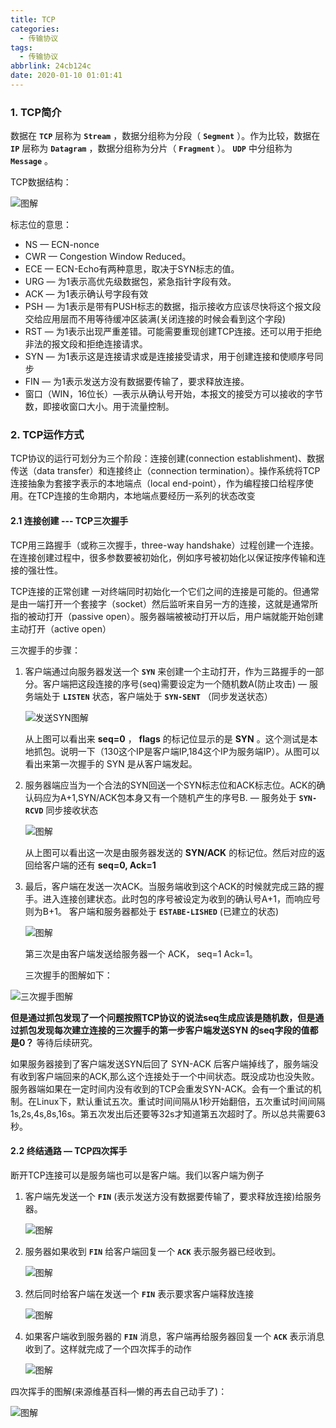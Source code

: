 ```yaml
---
title: TCP
categories:
  - 传输协议
tags:
  - 传输协议
abbrlink: 24cb124c
date: 2020-01-10 01:01:41
---
```

### 1. TCP简介

数据在 **`TCP`** 层称为 **`Stream`** ，数据分组称为分段（ **`Segment`** ）。作为比较，数据在 **`IP`** 层称为 **`Datagram`** ，数据分组称为分片（ **`Fragment`** ）。 **`UDP`**  中分组称为 **`Message`** 。

TCP数据结构：

![图解](https://github.com/mxsm/document/blob/master/image/%E4%BC%A0%E8%BE%93%E5%8D%8F%E8%AE%AE/tcp%E6%95%B0%E6%8D%AE%E5%8C%85%E7%9A%84%E7%BB%93%E6%9E%84%E5%9B%BE.png?raw=true)

标志位的意思：

- NS — ECN-nonce
- CWR — Congestion Window Reduced。
- ECE — ECN-Echo有两种意思，取决于SYN标志的值。
- URG — 为1表示高优先级数据包，紧急指针字段有效。
- ACK — 为1表示确认号字段有效
- PSH — 为1表示是带有PUSH标志的数据，指示接收方应该尽快将这个报文段交给应用层而不用等待缓冲区装满(关闭连接的时候会看到这个字段)
- RST — 为1表示出现严重差错。可能需要重现创建TCP连接。还可以用于拒绝非法的报文段和拒绝连接请求。
- SYN — 为1表示这是连接请求或是连接接受请求，用于创建连接和使顺序号同步
- FIN — 为1表示发送方没有数据要传输了，要求释放连接。
- 窗口（WIN，16位长）—表示从确认号开始，本报文的接受方可以接收的字节数，即接收窗口大小。用于流量控制。

### 2. TCP运作方式

TCP协议的运行可划分为三个阶段：连接创建(connection establishment)、数据传送（data transfer）和连接终止（connection termination）。操作系统将TCP连接抽象为套接字表示的本地端点（local end-point），作为编程接口给程序使用。在TCP连接的生命期内，本地端点要经历一系列的状态改变

#### 2.1 连接创建 --- TCP三次握手 

TCP用三路握手（或称三次握手，three-way handshake）过程创建一个连接。在连接创建过程中，很多参数要被初始化，例如序号被初始化以保证按序传输和连接的强壮性。

TCP连接的正常创建 一对终端同时初始化一个它们之间的连接是可能的。但通常是由一端打开一个套接字（socket）然后监听来自另一方的连接，这就是通常所指的被动打开（passive open）。服务器端被被动打开以后，用户端就能开始创建主动打开（active open）

三次握手的步骤：

1. 客户端通过向服务器发送一个 **`SYN`** 来创建一个主动打开，作为三路握手的一部分。客户端把这段连接的序号(seq)需要设定为一个随机数A(防止攻击) — 服务端处于 **`LISTEN`** 状态，客户端处于 **`SYN-SENT`** （同步发送状态）

   ![发送SYN图解](https://github.com/mxsm/document/blob/master/image/%E4%BC%A0%E8%BE%93%E5%8D%8F%E8%AE%AE/TCP%E7%AC%AC%E4%B8%80%E6%AC%A1%E6%8F%A1%E6%89%8B.png?raw=true)

   从上图可以看出来 **seq=0** ， **flags** 的标记位显示的是 **SYN** 。这个测试是本地抓包。说明一下（130这个IP是客户端IP,184这个IP为服务端IP）。从图可以看出来第一次握手的 SYN 是从客户端发起。

2. 服务器端应当为一个合法的SYN回送一个SYN标志位和ACK标志位。ACK的确认码应为A+1,SYN/ACK包本身又有一个随机产生的序号B. — 服务处于 **`SYN-RCVD`** 同步接收状态

   ![图解](https://github.com/mxsm/document/blob/master/image/%E4%BC%A0%E8%BE%93%E5%8D%8F%E8%AE%AE/TCP%E7%AC%AC%E4%BA%8C%E6%AC%A1%E6%8F%A1%E6%89%8B.png?raw=true)

   从上图可以看出这一次是由服务器发送的 **SYN/ACK** 的标记位。然后对应的返回给客户端的还有 **seq=0, Ack=1** 

3. 最后，客户端在发送一次ACK。当服务端收到这个ACK的时候就完成三路的握手。进入连接创建状态。此时包的序号被设定为收到的确认号A+1，而响应号则为B+1。 客户端和服务器都处于 **`ESTABE-LISHED`** (已建立的状态)

   ![图解](https://github.com/mxsm/document/blob/master/image/%E4%BC%A0%E8%BE%93%E5%8D%8F%E8%AE%AE/TCP%E7%AC%AC%E4%B8%89%E6%AC%A1%E6%8F%A1%E6%89%8B.png?raw=true)

   第三次是由客户端发送给服务器一个 ACK， seq=1 Ack=1。

   三次握手的图解如下：

![三次握手图解](https://github.com/mxsm/document/blob/master/image/%E4%BC%A0%E8%BE%93%E5%8D%8F%E8%AE%AE/TCP%E4%B8%89%E6%AC%A1%E6%8F%A1%E6%89%8B%E5%9B%BE%E8%A7%A3.png?raw=true)

**但是通过抓包发现了一个问题按照TCP协议的说法seq生成应该是随机数，但是通过抓包发现每次建立连接的三次握手的第一步客户端发送SYN 的seq字段的值都是0？** 等待后续研究。

如果服务器接到了客户端发送SYN后回了 SYN-ACK 后客户端掉线了，服务端没有收到客户端回来的ACK,那么这个连接处于一个中间状态。既没成功也没失败。服务器端如果在一定时间内没有收到的TCP会重发SYN-ACK。会有一个重试的机制。在Linux下，默认重试五次。重试时间间隔从1秒开始翻倍，五次重试时间间隔1s,2s,4s,8s,16s。第五次发出后还要等32s才知道第五次超时了。所以总共需要63秒。

#### 2.2 终结通路 — TCP四次挥手

断开TCP连接可以是服务端也可以是客户端。我们以客户端为例子

1. 客户端先发送一个 **`FIN`** (表示发送方没有数据要传输了，要求释放连接)给服务器。

   ![图解](https://github.com/mxsm/document/blob/master/image/%E4%BC%A0%E8%BE%93%E5%8D%8F%E8%AE%AE/TCP%E5%9B%9B%E6%AC%A1%E6%8C%A5%E6%89%8B%E7%AC%AC1%E6%AC%A1.png?raw=true)

2. 服务器如果收到 **`FIN`** 给客户端回复一个 **`ACK`** 表示服务器已经收到。

   ![图解](https://github.com/mxsm/document/blob/master/image/%E4%BC%A0%E8%BE%93%E5%8D%8F%E8%AE%AE/TCP%E5%9B%9B%E6%AC%A1%E6%8C%A5%E6%89%8B%E7%AC%AC2%E6%AC%A1.png?raw=true)

3. 然后同时给客户端在发送一个 **`FIN`** 表示要求客户端释放连接

   ![图解](https://github.com/mxsm/document/blob/master/image/%E4%BC%A0%E8%BE%93%E5%8D%8F%E8%AE%AE/TCP%E5%9B%9B%E6%AC%A1%E6%8C%A5%E6%89%8B%E7%AC%AC3%E6%AC%A1.png?raw=true)

4. 如果客户端收到服务器的 **`FIN`** 消息，客户端再给服务器回复一个 **`ACK`** 表示消息收到了。这样就完成了一个四次挥手的动作

   ![图解](https://github.com/mxsm/document/blob/master/image/%E4%BC%A0%E8%BE%93%E5%8D%8F%E8%AE%AE/TCP%E5%9B%9B%E6%AC%A1%E6%8C%A5%E6%89%8B%E7%AC%AC4%E6%AC%A1.png?raw=true)

四次挥手的图解(来源维基百科—懒的再去自己动手了)：

![图解](https://github.com/mxsm/document/blob/master/image/%E4%BC%A0%E8%BE%93%E5%8D%8F%E8%AE%AE/TCP_CLOSE.png?raw=true)